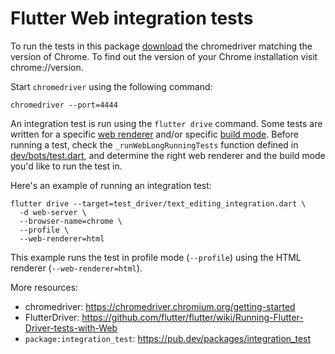 # Flutter Web integration tests

To run the tests in this package [download][1] the chromedriver matching the
version of Chrome. To find out the version of your Chrome installation visit
chrome://version.

Start `chromedriver` using the following command:

```
chromedriver --port=4444
```

An integration test is run using the `flutter drive` command. Some tests are
written for a specific [web renderer][2] and/or specific [build mode][4].
Before running a test, check the `_runWebLongRunningTests` function defined in
[dev/bots/test.dart][3], and determine the right web renderer and the build
mode you'd like to run the test in.

Here's an example of running an integration test:

```
flutter drive --target=test_driver/text_editing_integration.dart \
  -d web-server \
  --browser-name=chrome \
  --profile \
  --web-renderer=html
```

This example runs the test in profile mode (`--profile`) using the HTML
renderer (`--web-renderer=html`).

More resources:

* chromedriver: https://chromedriver.chromium.org/getting-started
* FlutterDriver: https://github.com/flutter/flutter/wiki/Running-Flutter-Driver-tests-with-Web
* `package:integration_test`: https://pub.dev/packages/integration_test

[1]: https://chromedriver.chromium.org/downloads
[2]: https://flutter.dev/docs/development/tools/web-renderers
[3]: https://github.com/flutter/flutter/blob/master/dev/bots/test.dart
[4]: https://flutter.dev/docs/testing/build-modes
